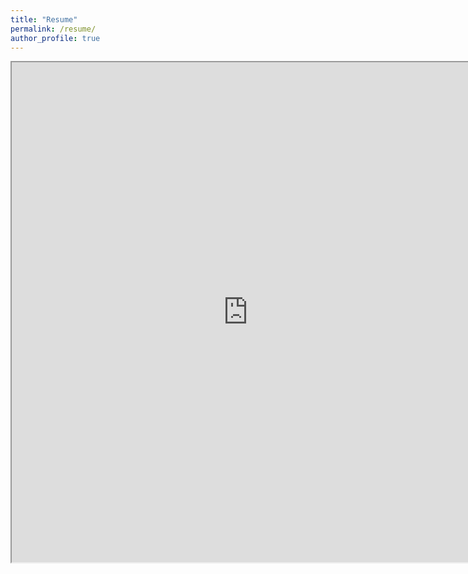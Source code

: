 ```yaml
---
title: "Resume"
permalink: /resume/
author_profile: true
---
```

<iframe src="https://mickeyfeliciano.github.io/Feliciano_Resume_2021H.pdf" width="150%" height="800"></iframe>
